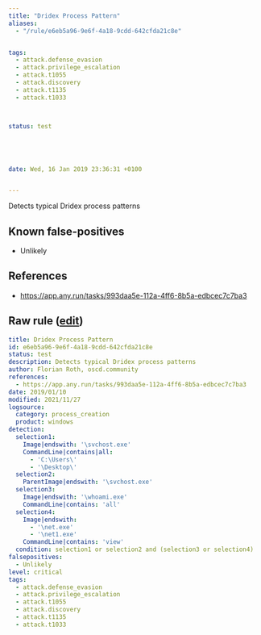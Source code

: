 ```yaml
---
title: "Dridex Process Pattern"
aliases:
  - "/rule/e6eb5a96-9e6f-4a18-9cdd-642cfda21c8e"


tags:
  - attack.defense_evasion
  - attack.privilege_escalation
  - attack.t1055
  - attack.discovery
  - attack.t1135
  - attack.t1033



status: test





date: Wed, 16 Jan 2019 23:36:31 +0100


---
```


Detects typical Dridex process patterns

<!--more-->


## Known false-positives

* Unlikely



## References

* https://app.any.run/tasks/993daa5e-112a-4ff6-8b5a-edbcec7c7ba3


## Raw rule ([edit](https://github.com/SigmaHQ/sigma/edit/master/rules/windows/process_creation/proc_creation_win_malware_dridex.yml))
```yaml
title: Dridex Process Pattern
id: e6eb5a96-9e6f-4a18-9cdd-642cfda21c8e
status: test
description: Detects typical Dridex process patterns
author: Florian Roth, oscd.community
references:
  - https://app.any.run/tasks/993daa5e-112a-4ff6-8b5a-edbcec7c7ba3
date: 2019/01/10
modified: 2021/11/27
logsource:
  category: process_creation
  product: windows
detection:
  selection1:
    Image|endswith: '\svchost.exe'
    CommandLine|contains|all:
      - 'C:\Users\'
      - '\Desktop\'
  selection2:
    ParentImage|endswith: '\svchost.exe'
  selection3:
    Image|endswith: '\whoami.exe'
    CommandLine|contains: 'all'
  selection4:
    Image|endswith:
      - '\net.exe'
      - '\net1.exe'
    CommandLine|contains: 'view'
  condition: selection1 or selection2 and (selection3 or selection4)
falsepositives:
  - Unlikely
level: critical
tags:
  - attack.defense_evasion
  - attack.privilege_escalation
  - attack.t1055
  - attack.discovery
  - attack.t1135
  - attack.t1033

```
